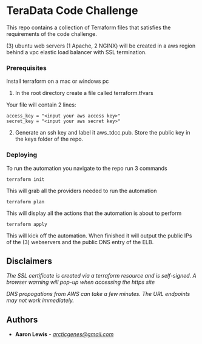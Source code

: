 # TeraData Code Challenge

This repo contains a collection of Terraform files that satisfies the requirements of the code challenge.

(3) ubuntu web servers (1 Apache, 2 NGINX) will be created in a aws region behind a vpc elastic load balancer with SSL termination.


### Prerequisites
Install terraform on a mac or windows pc

1. In the root directory create a file called terraform.tfvars

Your file will contain 2 lines:

```
access_key = "<input your aws access key>"
secret_key = "<input your aws secret key>"
```

2. Generate an ssh key and label it aws_tdcc.pub.  Store the public key in the keys folder of the repo.


### Deploying
To run the automation you navigate to the repo run 3 commands

```
terraform init
```
This will grab all the providers needed to run the automation


```
terraform plan
```
This will display all the actions that the automation is about to perform


```
terraform apply
```
This will kick off the automation.  When finished it will output the public IPs of the (3) webservers and the public DNS entry of the ELB.

## Disclaimers

*The SSL certificate is created via a terraform resource and is self-signed. A browser warning will pop-up when accessing the https site*

*DNS propogations from AWS can take a few minutes.  The URL endpoints may not work immediately.*

## Authors

* **Aaron Lewis** - *arcticgenes@gmail.com*